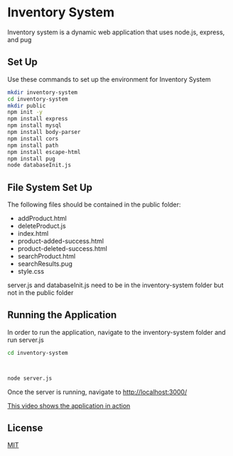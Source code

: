 # Inventory System

Inventory system is a dynamic web application that uses node.js, express, and pug

## Set Up 

Use these commands to set up the environment for Inventory System

```bash
mkdir inventory-system
cd inventory-system
mkdir public
npm init -y
npm install express 
npm install mysql 
npm install body-parser
npm install cors
npm install path
npm install escape-html
npm install pug
node databaseInit.js
```

## File System Set Up

The following files should be contained in the public folder:
+ addProduct.html
+ deleteProduct.js
+ index.html
+ product-added-success.html
+ product-deleted-success.html
+ searchProduct.html
+ searchResults.pug
+ style.css

server.js and databaseInit.js need to be in the inventory-system folder but not in the public folder

## Running the Application

In order to run the application, navigate to the inventory-system folder and run server.js
```Bash
cd inventory-system



node server.js
```
Once the server is running, navigate to [http://localhost:3000/](http://localhost:3000/)


[This video shows the application in action](https://youtu.be/1k2hhnM3Kds)


## License

[MIT](https://choosealicense.com/licenses/mit/)
